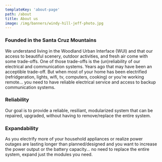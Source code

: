 ```yaml
---
templateKey: 'about-page'
path: /about
title: About us
image: /img/banners/windy-hill-jeff-photo.jpg
---
```

### Founded in the Santa Cruz Mountains
We understand living in the Woodland Urban Interface (WUI) and that our access to beautiful scenery, outdoor activities, and fresh air come with some trade-offs.  One of those trade-offs is the (un)reliability of our electrical and communication systems.  Years ago that may have been an acceptible trade-off. But when most of your home has been electrified (refridgeration, lights, wifi, tv, computers, cooking) or you're working remote... you need to have reliable electrical service and access to backup communication systems.

### Reliability
Our goal is to provide a reliable, resiliant, modularized system that can be repaired, upgraded, without having to remove/replace the entire system.

### Expandability
As you electrify more of your household appliances or realize power outages are lasting longer than planned/designed and you want to increase the power output or the battery capacity...  no need to replace the entire system, expand just the modules you need.
